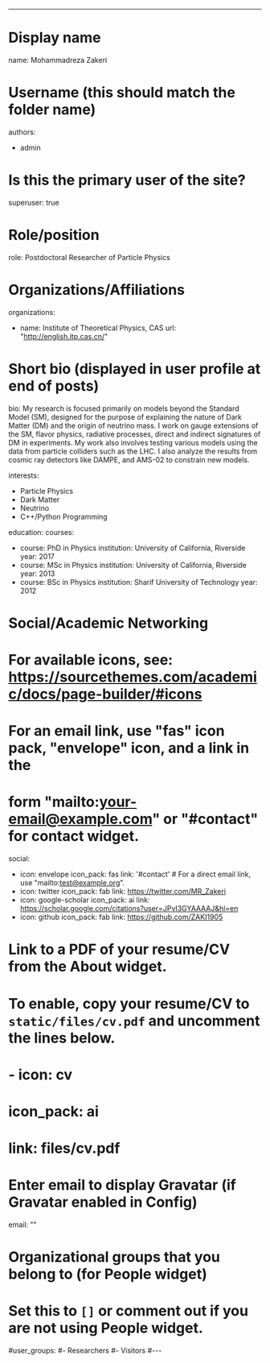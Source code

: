 ---
# Display name
name: Mohammadreza Zakeri

# Username (this should match the folder name)
authors:
- admin

# Is this the primary user of the site?
superuser: true

# Role/position
role: Postdoctoral Researcher of Particle Physics

# Organizations/Affiliations
organizations:
- name: Institute of Theoretical Physics, CAS
  url: "http://english.itp.cas.cn/"

# Short bio (displayed in user profile at end of posts)
bio: My research is focused primarily on models beyond the Standard Model (SM), designed for the purpose of explaining the nature of Dark Matter (DM) and the origin of neutrino mass. I work on gauge extensions of the SM, flavor physics, radiative processes, direct and indirect signatures of DM in experiments. My work also involves testing various models using the data from particle colliders such as the LHC. I also analyze the results from cosmic ray detectors like DAMPE, and AMS-02 to constrain new models.

interests:
- Particle Physics
- Dark Matter
- Neutrino
- C++/Python Programming


education:
  courses:
  - course: PhD in Physics
    institution: University of California, Riverside
    year: 2017
  - course: MSc in Physics
    institution: University of California, Riverside
    year: 2013
  - course: BSc in Physics
    institution: Sharif University of Technology
    year: 2012

# Social/Academic Networking
# For available icons, see: https://sourcethemes.com/academic/docs/page-builder/#icons
#   For an email link, use "fas" icon pack, "envelope" icon, and a link in the
#   form "mailto:your-email@example.com" or "#contact" for contact widget.
social:
- icon: envelope
  icon_pack: fas
  link: '#contact'  # For a direct email link, use "mailto:test@example.org".
- icon: twitter
  icon_pack: fab
  link: https://twitter.com/MR_Zakeri
- icon: google-scholar
  icon_pack: ai
  link: https://scholar.google.com/citations?user=JPvI3GYAAAAJ&hl=en
- icon: github
  icon_pack: fab
  link: https://github.com/ZAKI1905
# Link to a PDF of your resume/CV from the About widget.
# To enable, copy your resume/CV to `static/files/cv.pdf` and uncomment the lines below.
# - icon: cv
#   icon_pack: ai
#   link: files/cv.pdf

# Enter email to display Gravatar (if Gravatar enabled in Config)
email: ""

# Organizational groups that you belong to (for People widget)
#   Set this to `[]` or comment out if you are not using People widget.
#user_groups:
#- Researchers
#- Visitors
#---

